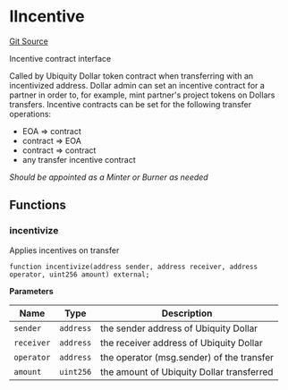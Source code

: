 # IIncentive
[Git Source](https://github.com/ubiquity/ubiquity-dollar/blob/f091cd4ba5dd663d35be00c9fd51b8d69e991a45/src/dollar/interfaces/IIncentive.sol)

Incentive contract interface

Called by Ubiquity Dollar token contract when transferring with an incentivized address.
Dollar admin can set an incentive contract for a partner in order to, for example, mint partner's
project tokens on Dollars transfers. Incentive contracts can be set for the following transfer operations:
- EOA => contract
- contract => EOA
- contract => contract
- any transfer incentive contract

*Should be appointed as a Minter or Burner as needed*


## Functions
### incentivize

Applies incentives on transfer


```solidity
function incentivize(address sender, address receiver, address operator, uint256 amount) external;
```
**Parameters**

|Name|Type|Description|
|----|----|-----------|
|`sender`|`address`|the sender address of Ubiquity Dollar|
|`receiver`|`address`|the receiver address of Ubiquity Dollar|
|`operator`|`address`|the operator (msg.sender) of the transfer|
|`amount`|`uint256`|the amount of Ubiquity Dollar transferred|


